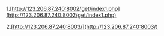 1.[http://123.206.87.240:8002/get/index1.php](http://123.206.87.240:8002/get/index1.php)  

2.[http://123.206.87.240:8003/](http://123.206.87.240:8003/)

```{.python .input}

```
